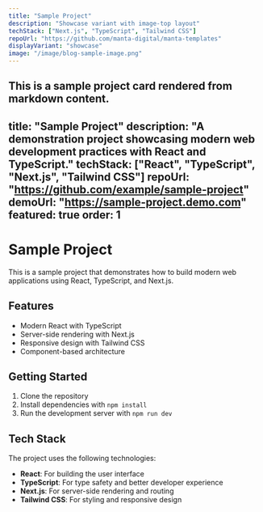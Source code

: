 ```yaml
---
title: "Sample Project"
description: "Showcase variant with image-top layout"
techStack: ["Next.js", "TypeScript", "Tailwind CSS"]
repoUrl: "https://github.com/manta-digital/manta-templates"
displayVariant: "showcase"
image: "/image/blog-sample-image.png"
---
```


This is a sample project card rendered from markdown content.
---
title: "Sample Project"
description: "A demonstration project showcasing modern web development practices with React and TypeScript."
techStack: ["React", "TypeScript", "Next.js", "Tailwind CSS"]
repoUrl: "https://github.com/example/sample-project"
demoUrl: "https://sample-project.demo.com"
featured: true
order: 1
---

# Sample Project

This is a sample project that demonstrates how to build modern web applications using React, TypeScript, and Next.js.

## Features

- Modern React with TypeScript
- Server-side rendering with Next.js
- Responsive design with Tailwind CSS
- Component-based architecture

## Getting Started

1. Clone the repository
2. Install dependencies with `npm install`
3. Run the development server with `npm run dev`

## Tech Stack

The project uses the following technologies:

- **React**: For building the user interface
- **TypeScript**: For type safety and better developer experience
- **Next.js**: For server-side rendering and routing
- **Tailwind CSS**: For styling and responsive design
